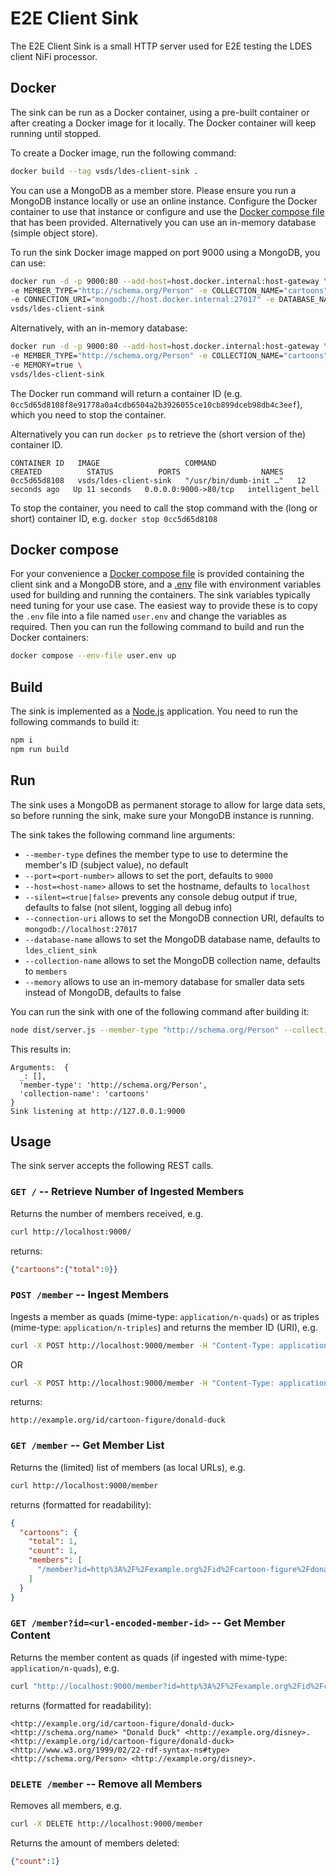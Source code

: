 # E2E Client Sink
The E2E Client Sink is a small HTTP server used for E2E testing the LDES client NiFi processor.

## Docker
The sink can be run as a Docker container, using a pre-built container or after creating a Docker image for it locally. The Docker container will keep running until stopped.

To create a Docker image, run the following command:
```bash
docker build --tag vsds/ldes-client-sink .
```

You can use a MongoDB as a member store. Please ensure you run a MongoDB instance locally or use an online instance. Configure the Docker container to use that instance or configure and use the [Docker compose file](./docker-compose.yml) that has been provided. Alternatively you can use an in-memory database (simple object store).

To run the sink Docker image mapped on port 9000 using a MongoDB, you can use:
```bash
docker run -d -p 9000:80 --add-host=host.docker.internal:host-gateway \
-e MEMBER_TYPE="http://schema.org/Person" -e COLLECTION_NAME="cartoons" \
-e CONNECTION_URI="mongodb://host.docker.internal:27017" -e DATABASE_NAME="test" \
vsds/ldes-client-sink
```

Alternatively, with an in-memory database:
```bash
docker run -d -p 9000:80 --add-host=host.docker.internal:host-gateway \
-e MEMBER_TYPE="http://schema.org/Person" -e COLLECTION_NAME="cartoons" \
-e MEMORY=true \
vsds/ldes-client-sink
```


The Docker run command will return a container ID (e.g. `0cc5d65d8108f8e91778a0a4cdb6504a2b3926055ce10cb899dceb98db4c3eef`), which you need to stop the container.

Alternatively you can run `docker ps` to retrieve the (short version of the) container ID.
 ```
CONTAINER ID   IMAGE                   COMMAND                  CREATED          STATUS          PORTS                  NAMES
0cc5d65d8108   vsds/ldes-client-sink   "/usr/bin/dumb-init …"   12 seconds ago   Up 11 seconds   0.0.0.0:9000->80/tcp   intelligent_bell
 ```
To stop the container, you need to call the stop command with the (long or short) container ID, e.g. `docker stop 0cc5d65d8108`

## Docker compose
For your convenience a [Docker compose file](./docker-compose.yml) is provided containing the client sink and a MongoDB store, and a [.env](./.env) file with environment variables used for building and running the containers. The sink variables typically need tuning for your use case. The easiest way to provide these is to copy the `.env` file into a file named `user.env` and change the variables as required. Then you can run the following command to build and run the Docker containers:

```bash
docker compose --env-file user.env up
```

## Build
The sink is implemented as a [Node.js](https://nodejs.org/en/) application.
You need to run the following commands to build it:
```bash
npm i
npm run build
```

## Run
The sink uses a MongoDB as permanent storage to allow for large data sets, so before running the sink, make sure your MongoDB instance is running.

The sink takes the following command line arguments:
* `--member-type` defines the member type to use to determine the member's ID (subject value), no default
* `--port=<port-number>` allows to set the port, defaults to `9000`
* `--host=<host-name>` allows to set the hostname, defaults to `localhost`
* `--silent=<true|false>` prevents any console debug output if true, defaults to false (not silent, logging all debug info)
* `--connection-uri` allows to set the MongoDB connection URI, defaults to `mongodb://localhost:27017`
* `--database-name` allows to set the MongoDB database name, defaults to `ldes_client_sink`
* `--collection-name` allows to set the MongoDB collection name, defaults to `members`
* `--memory` allows to use an in-memory database for smaller data sets instead of MongoDB, defaults to false

You can run the sink with one of the following command after building it:
```bash
node dist/server.js --member-type "http://schema.org/Person" --collection-name cartoons --memory true
```
This results in:
```
Arguments:  {
  _: [],
  'member-type': 'http://schema.org/Person',
  'collection-name': 'cartoons'
}
Sink listening at http://127.0.0.1:9000
```

## Usage
The sink server accepts the following REST calls.

### `GET /` -- Retrieve Number of Ingested Members
Returns the number of members received, e.g.
```bash
curl http://localhost:9000/
```
returns:
```json
{"cartoons":{"total":0}}
```

### `POST /member` -- Ingest Members
Ingests a member as quads (mime-type: `application/n-quads`) or as triples (mime-type: `application/n-triples`) and returns the member ID (URI), e.g.
```bash
curl -X POST http://localhost:9000/member -H "Content-Type: application/n-quads" -d "@donald-duck.nq"
```
OR
```bash
curl -X POST http://localhost:9000/member -H "Content-Type: application/n-triples" -d "@donald-duck.nt"
```
returns:
```
http://example.org/id/cartoon-figure/donald-duck
```

### `GET /member` -- Get Member List
Returns the (limited) list of members (as local URLs), e.g.
```bash
curl http://localhost:9000/member
```
returns (formatted for readability):
```json
{
  "cartoons": {
    "total": 1,
    "count": 1,
    "members": [
      "/member?id=http%3A%2F%2Fexample.org%2Fid%2Fcartoon-figure%2Fdonald-duck"
    ]
  }
}
```

### `GET /member?id=<url-encoded-member-id>` -- Get Member Content
Returns the member content as quads (if ingested with mime-type: `application/n-quads`), e.g.
```bash
curl "http://localhost:9000/member?id=http%3A%2F%2Fexample.org%2Fid%2Fcartoon-figure%2Fdonald-duck"
```
returns (formatted for readability):
```
<http://example.org/id/cartoon-figure/donald-duck> <http://schema.org/name> "Donald Duck" <http://example.org/disney>.
<http://example.org/id/cartoon-figure/donald-duck> <http://www.w3.org/1999/02/22-rdf-syntax-ns#type> <http://schema.org/Person> <http://example.org/disney>.
```

### `DELETE /member` -- Remove all Members
Removes all members, e.g.
```bash
curl -X DELETE http://localhost:9000/member
```
Returns the amount of members deleted:
```json
{"count":1}
```
